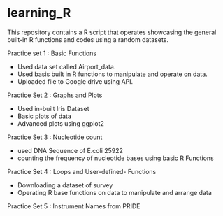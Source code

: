 # learning_R
This repository contains a R script that operates showcasing the general built-in R functions and codes using a random datasets.  

Practice set 1 : Basic Functions 

- Used data set called Airport_data.
- Used basis built in R functions to manipulate and operate on data.
- Uploaded file to Google drive using API.  

Practice Set 2 : Graphs and Plots

- Used in-built Iris Dataset
- Basic plots of data
- Advanced plots using ggplot2

Practice Set 3 : Nucleotide count
- used DNA Sequence of E.coli 25922
- counting the frequency of nucleotide bases using basic R Functions


Practice Set 4 : Loops and User-defined- Functions
- Downloading a dataset of survey
- Operating R base functions on data to manipulate and arrange data

Practice Set 5 : Instrument Names from PRIDE


